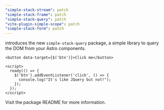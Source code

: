 ```yaml
---
"simple-stack-stream": patch
"simple-stack-frame": patch
"simple-stack-query": patch
"vite-plugin-simple-scope": patch
"simple-stack-form": patch
---
```


introduces the new `simple-stack-query` package, a simple library to query the DOM from your Astro components.

```astro
<button data-target={$('btn')}>Click me</button>

<script>
  ready(() => {
    $('btn').addEventListener('click', () => {
      console.log("It's like JQuery but not!");
    });
  });
</script>
```

Visit the package README for more information.
